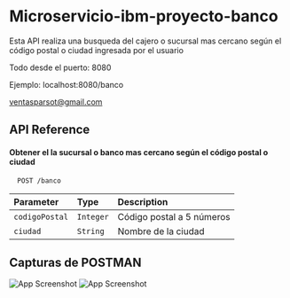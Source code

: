 
# Microservicio-ibm-proyecto-banco


Esta API realiza una busqueda del cajero o sucursal mas cercano según el código postal o 
ciudad ingresada por el usuario

Todo desde el puerto: 8080

Ejemplo: localhost:8080/banco

ventasparsot@gmail.com

## API Reference

#### Obtener el la sucursal o banco mas cercano según el código postal o ciudad

```http
  POST /banco
```

| Parameter | Type     | Description                |
| :-------- | :------- | :------------------------- |
| `codigoPostal` | `Integer` | Código postal a 5 números |
| `ciudad` | `String` | Nombre de la ciudad|





  
## Capturas de POSTMAN

![App Screenshot](https://i.postimg.cc/tRYzshrX/Screenshot-2.png)
![App Screenshot](https://i.postimg.cc/P5zWgKqM/Screenshot-3.png)

